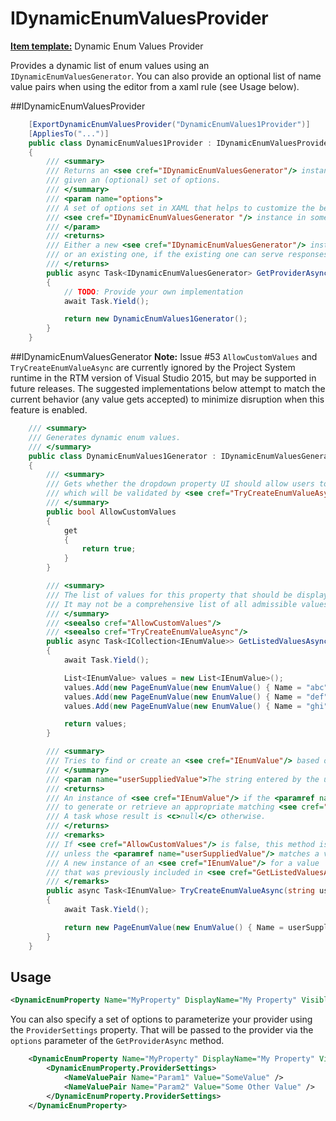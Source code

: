 IDynamicEnumValuesProvider
==========================

**[Item template:](project_item_templates.md)** Dynamic Enum Values Provider

Provides a dynamic list of enum values using an `IDynamicEnumValuesGenerator`. You can also provide an optional list of name value pairs when using the editor from a xaml rule (see Usage below).

##IDynamicEnumValuesProvider
```csharp
    [ExportDynamicEnumValuesProvider("DynamicEnumValues1Provider")]
    [AppliesTo("...")]
    public class DynamicEnumValues1Provider : IDynamicEnumValuesProvider
    {
        /// <summary>
        /// Returns an <see cref="IDynamicEnumValuesGenerator"/> instance prepared to generate dynamic enum values
        /// given an (optional) set of options.
        /// </summary>
        /// <param name="options">
        /// A set of options set in XAML that helps to customize the behavior of the
        /// <see cref="IDynamicEnumValuesGenerator "/> instance in some way.
        /// </param>
        /// <returns>
        /// Either a new <see cref="IDynamicEnumValuesGenerator"/> instance
        /// or an existing one, if the existing one can serve responses based on the given <paramref name="options"/>.
        /// </returns>
        public async Task<IDynamicEnumValuesGenerator> GetProviderAsync(IList<NameValuePair> options)
        {
            // TODO: Provide your own implementation
            await Task.Yield();

            return new DynamicEnumValues1Generator();
        }
    }
```
##IDynamicEnumValuesGenerator
**Note:**
Issue #53 
`AllowCustomValues` and `TryCreateEnumValueAsync` are currently ignored by the Project System runtime in the RTM version of Visual Studio 2015, but may be supported in future releases. The suggested implementations below attempt to match the current behavior (any value gets accepted) to minimize disruption when this feature is enabled.
```csharp
    /// <summary>
    /// Generates dynamic enum values.
    /// </summary>
	public class DynamicEnumValues1Generator : IDynamicEnumValuesGenerator
    {
        /// <summary>
        /// Gets whether the dropdown property UI should allow users to type in custom strings
        /// which will be validated by <see cref="TryCreateEnumValueAsync"/>.
        /// </summary>
        public bool AllowCustomValues
        {
            get
            {
                return true;
            }
        }

        /// <summary>
        /// The list of values for this property that should be displayed to the user as common options.
        /// It may not be a comprehensive list of all admissible values however.
        /// </summary>
        /// <seealso cref="AllowCustomValues"/>
        /// <seealso cref="TryCreateEnumValueAsync"/>
        public async Task<ICollection<IEnumValue>> GetListedValuesAsync()
        {
            await Task.Yield();

            List<IEnumValue> values = new List<IEnumValue>();
            values.Add(new PageEnumValue(new EnumValue() { Name = "abc", DisplayName = "abc", IsDefault = true }));
            values.Add(new PageEnumValue(new EnumValue() { Name = "def", DisplayName = "def" }));
            values.Add(new PageEnumValue(new EnumValue() { Name = "ghi", DisplayName = "ghi" }));

            return values;
        }

        /// <summary>
        /// Tries to find or create an <see cref="IEnumValue"/> based on some user supplied string.
        /// </summary>
        /// <param name="userSuppliedValue">The string entered by the user in the property page UI.</param>
        /// <returns>
        /// An instance of <see cref="IEnumValue"/> if the <paramref name="userSuppliedValue"/> was successfully used
        /// to generate or retrieve an appropriate matching <see cref="IEnumValue"/>.
        /// A task whose result is <c>null</c> otherwise.
        /// </returns>
        /// <remarks>
        /// If <see cref="AllowCustomValues"/> is false, this method is expected to return a task with a <c>null</c> result
        /// unless the <paramref name="userSuppliedValue"/> matches a value in <see cref="GetListedValuesAsync"/>.
        /// A new instance of an <see cref="IEnumValue"/> for a value
        /// that was previously included in <see cref="GetListedValuesAsync"/> may be returned.
        /// </remarks>
        public async Task<IEnumValue> TryCreateEnumValueAsync(string userSuppliedValue)
        {
            await Task.Yield();

            return new PageEnumValue(new EnumValue() { Name = userSuppliedValue, DisplayName = userSuppliedValue });
        }
    }
```

## Usage

```xml
<DynamicEnumProperty Name="MyProperty" DisplayName="My Property" Visible="True" Description="Sample property" EnumProvider="DynamicEnumValues1Provider" />
```
You can also specify a set of options to parameterize your provider using the `ProviderSettings` property. That will be passed to the provider via the `options` parameter of the `GetProviderAsync` method.
```xml
    <DynamicEnumProperty Name="MyProperty" DisplayName="My Property" Visible="True" Description="Sample property" EnumProvider="DynamicEnumValues1Provider" >
        <DynamicEnumProperty.ProviderSettings>
            <NameValuePair Name="Param1" Value="SomeValue" />
            <NameValuePair Name="Param2" Value="Some Other Value" />
        </DynamicEnumProperty.ProviderSettings>
    </DynamicEnumProperty>
```

